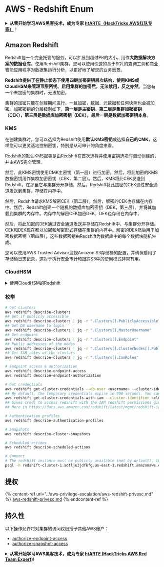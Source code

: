 # AWS - Redshift Enum

<details>

<summary><strong>从零开始学习AWS黑客技术，成为专家</strong> <a href="https://training.hacktricks.xyz/courses/arte"><strong>htARTE（HackTricks AWS红队专家）</strong></a><strong>！</strong></summary>

支持HackTricks的其他方式：

* 如果您想看到您的**公司在HackTricks中做广告**或**下载PDF格式的HackTricks**，请查看[**订阅计划**](https://github.com/sponsors/carlospolop)!
* 获取[**官方PEASS和HackTricks周边产品**](https://peass.creator-spring.com)
* 探索[**PEASS家族**](https://opensea.io/collection/the-peass-family)，我们的独家[**NFTs**](https://opensea.io/collection/the-peass-family)
* **加入** 💬 [**Discord群**](https://discord.gg/hRep4RUj7f) 或 [**电报群**](https://t.me/peass) 或在**Twitter**上关注我们 🐦 [**@hacktricks\_live**](https://twitter.com/hacktricks\_live)**。**
* 通过向[**HackTricks**](https://github.com/carlospolop/hacktricks)和[**HackTricks Cloud**](https://github.com/carlospolop/hacktricks-cloud) github仓库提交PR来分享您的黑客技巧。

</details>

## Amazon Redshift

Redshift是一个完全托管的服务，可以扩展到超过PB的大小，用作**大数据解决方案的数据仓库**。使用Redshift集群，您可以使用快速的基于SQL的查询工具和商业智能应用程序对数据集运行分析，以更好地了解您的业务愿景。

**Redshift提供了在静止状态下使用四层加密密钥层次结构，使用KMS或CloudHSM来管理顶层密钥**。**启用集群的加密后，无法禁用，反之亦然**。当您有一个未加密的集群时，无法加密。

集群的加密只能在创建期间进行，一旦加密，数据、元数据和任何快照也会被加密。加密密钥的分层级别如下，**第一层是主密钥，第二层是集群加密密钥（CEK），第三层是数据库加密密钥（DEK），最后一层是数据加密密钥本身**。

### KMS

在创建集群时，您可以选择为Redshift使用**默认KMS密钥**或选择**自己的CMK**，这样您可以更灵活地控制密钥，特别是从可审计的角度来看。

Redshift的默认KMS密钥是由Redshift在首次选择并使用密钥选项时自动创建的，并由AWS完全管理。

然后，此KMS密钥使用CMK主密钥（第一层）进行加密。然后，将此加密的KMS数据密钥用作集群加密密钥（CEK，第二层）。然后，KMS将此CEK发送到Redshift，在那里它与集群分开存储。然后，Redshift将此加密的CEK通过安全通道发送到集群，存储在内存中。

然后，Redshift请求KMS解密CEK（第二层）。然后，解密的CEK也存储在内存中。然后，Redshift创建一个随机的数据库加密密钥（DEK，第三层），并将其加载到集群的内存中。内存中的解密CEK加密DEK，DEK也存储在内存中。

然后，将此加密的DEK通过安全通道发送并存储在Redshift中，与集群分开存储。CEK和DEK现在都以加密和解密形式存储在集群的内存中。解密的DEK然后用于加密数据密钥（第四层），这些数据密钥由Redshift为数据库中的每个数据块随机生成。

您可以使用AWS Trusted Advisor监视Amazon S3存储桶的配置，并确保启用了存储桶日志记录，这对于执行安全审计和跟踪S3中的使用模式非常有用。

### CloudHSM

<details>

<summary>使用CloudHSM的Redshift</summary>

在使用CloudHSM执行加密时，首先必须在HSM客户端和Redshift之间建立受信任的连接，同时使用客户端和服务器证书。

此连接需要提供安全通信，允许加密密钥在HSM客户端和Redshift集群之间发送。使用随机生成的私钥和公钥对，Redshift创建一个公共客户端证书，该证书经过加密并由Redshift存储。必须下载此证书并注册到您的HSM客户端，并分配给正确的HSM分区。

然后，您必须配置Redshift的HSM客户端以下详细信息：HSM IP地址、HSM分区名称、HSM分区密码和由CloudHSM使用内部主密钥加密的公共HSM服务器证书。提供了这些信息后，Redshift将确认并验证其是否可以连接并访问开发分区。

如果您的内部安全政策或治理控制要求您必须应用密钥轮换，则可以通过Redshift实现这一点，使您能够为加密的集群轮换加密密钥，但是您需要意识到在密钥轮换过程中，集群将在短时间内变为不可用状态，因此最好仅在需要时或者认为密钥可能已被泄露时才轮换密钥。

在轮换过程中，Redshift将为您的集群和该集群的任何备份轮换CEK。它将为集群轮换DEK，但无法为使用DEK加密的存储在S3中的快照轮换DEK。它将使集群处于“轮换密钥”状态，直到过程完成，状态将返回“可用”。

</details>

### 枚举
```bash
# Get clusters
aws redshift describe-clusters
## Get if publicly accessible
aws redshift describe-clusters | jq -r ".Clusters[].PubliclyAccessible"
## Get DB username to login
aws redshift describe-clusters | jq -r ".Clusters[].MasterUsername"
## Get endpoint
aws redshift describe-clusters | jq -r ".Clusters[].Endpoint"
## Public addresses of the nodes
aws redshift describe-clusters | jq -r ".Clusters[].ClusterNodes[].PublicIPAddress"
## Get IAM roles of the clusters
aws redshift describe-clusters | jq -r ".Clusters[].IamRoles"

# Endpoint access & authorization
aws redshift describe-endpoint-access
aws redshift describe-endpoint-authorization

# Get credentials
aws redshift get-cluster-credentials --db-user <username> --cluster-identifier <cluster-id>
## By default, the temporary credentials expire in 900 seconds. You can optionally specify a duration between 900 seconds (15 minutes) and 3600 seconds (60 minutes).
aws redshift get-cluster-credentials-with-iam --cluster-identifier <cluster-id>
## Gives creds to access redshift with the IAM redshift permissions given to the current AWS account
## More in https://docs.aws.amazon.com/redshift/latest/mgmt/redshift-iam-access-control-identity-based.html

# Authentication profiles
aws redshift describe-authentication-profiles

# Snapshots
aws redshift describe-cluster-snapshots

# Scheduled actions
aws redshift describe-scheduled-actions

# Connect
# The redshift instance must be publicly available (not by default), the sg need to allow inbounds connections to the port and you need creds
psql -h redshift-cluster-1.sdflju3jdfkfg.us-east-1.redshift.amazonaws.com -U admin -d dev -p 5439
```
## 提权

{% content-ref url="../aws-privilege-escalation/aws-redshift-privesc.md" %}
[aws-redshift-privesc.md](../aws-privilege-escalation/aws-redshift-privesc.md)
{% endcontent-ref %}

## 持久性

以下操作允许将对集群的访问权限授予其他AWS账户：

* [authorize-endpoint-access](https://docs.aws.amazon.com/cli/latest/reference/redshift/authorize-endpoint-access.html)
* [authorize-snapshot-access](https://docs.aws.amazon.com/cli/latest/reference/redshift/authorize-snapshot-access.html)

<details>

<summary><strong>从零开始学习AWS黑客技术，成为专家</strong> <a href="https://training.hacktricks.xyz/courses/arte"><strong>htARTE (HackTricks AWS Red Team Expert)</strong></a><strong>!</strong></summary>

支持HackTricks的其他方式：

* 如果您想在HackTricks中看到您的**公司广告**或**下载PDF格式的HackTricks**，请查看[**订阅计划**](https://github.com/sponsors/carlospolop)!
* 获取[**官方PEASS & HackTricks周边产品**](https://peass.creator-spring.com)
* 探索[**PEASS家族**](https://opensea.io/collection/the-peass-family)，我们的独家[**NFTs**](https://opensea.io/collection/the-peass-family)
* **加入** 💬 [**Discord群**](https://discord.gg/hRep4RUj7f) 或 [**电报群**](https://t.me/peass) 或在**Twitter**上关注我们 🐦 [**@hacktricks\_live**](https://twitter.com/hacktricks\_live)**.**
* 通过向[**HackTricks**](https://github.com/carlospolop/hacktricks)和[**HackTricks Cloud**](https://github.com/carlospolop/hacktricks-cloud) github仓库提交PR来分享您的黑客技巧。

</details>
